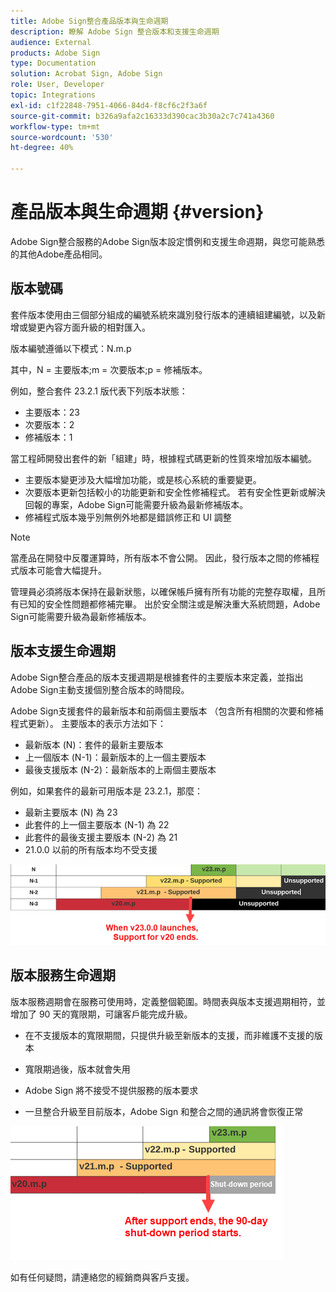 ```yaml
---
title: Adobe Sign整合產品版本與生命週期
description: 瞭解 Adobe Sign 整合版本和支援生命週期
audience: External
products: Adobe Sign
type: Documentation
solution: Acrobat Sign, Adobe Sign
role: User, Developer
topic: Integrations
exl-id: c1f22848-7951-4066-84d4-f8cf6c2f3a6f
source-git-commit: b326a9afa2c16333d390cac3b30a2c7c741a4360
workflow-type: tm+mt
source-wordcount: '530'
ht-degree: 40%

---
```


# 產品版本與生命週期 {#version}

Adobe Sign整合服務的Adobe Sign版本設定慣例和支援生命週期，與您可能熟悉的其他Adobe產品相同。

## 版本號碼

套件版本使用由三個部分組成的編號系統來識別發行版本的連續組建編號，以及新增或變更內容方面升級的相對匯入。

版本編號遵循以下模式：N.m.p

其中，N = 主要版本;m = 次要版本;p = 修補版本。

例如，整合套件 23.2.1 版代表下列版本狀態：

* 主要版本：23
* 次要版本：2
* 修補版本：1

當工程師開發出套件的新「組建」時，根據程式碼更新的性質來增加版本編號。

* 主要版本變更涉及大幅增加功能，或是核心系統的重要變更。
* 次要版本更新包括較小的功能更新和安全性修補程式。 若有安全性更新或解決回報的專案，Adobe Sign可能需要升級為最新修補版本。
* 修補程式版本幾乎別無例外地都是錯誤修正和 UI 調整

>[!NOTE]
>
>當產品在開發中反覆運算時，所有版本不會公開。 因此，發行版本之間的修補程式版本可能會大幅提升。

管理員必須將版本保持在最新狀態，以確保帳戶擁有所有功能的完整存取權，且所有已知的安全性問題都修補完畢。 出於安全關注或是解決重大系統問題，Adobe Sign可能需要升級為最新修補版本。

## 版本支援生命週期

Adobe Sign整合產品的版本支援週期是根據套件的主要版本來定義，並指出Adobe Sign主動支援個別整合版本的時間段。

Adobe Sign支援套件的最新版本和前兩個主要版本 （包含所有相關的次要和修補程式更新）。 主要版本的表示方法如下：

* 最新版本 (N)：套件的最新主要版本
* 上一個版本 (N-1)：最新版本的上一個主要版本
* 最後支援版本 (N-2)：最新版本的上兩個主要版本

例如，如果套件的最新可用版本是 23.2.1，那麼：

* 最新主要版本 (N) 為 23
* 此套件的上一個主要版本 (N-1) 為 22
* 此套件的最後支援主要版本 (N-2) 為 21
* 21.0.0 以前的所有版本均不受支援

![版本表](images/version_chart.png)

## 版本服務生命週期

版本服務週期會在服務可使用時，定義整個範圍。時間表與版本支援週期相符，並增加了 90 天的寬限期，可讓客戶能完成升級。

* 在不支援版本的寬限期間，只提供升級至新版本的支援，而非維護不支援的版本
* 寬限期過後，版本就會失用

* Adobe Sign 將不接受不提供服務的版本要求
* 一旦整合升級至目前版本，Adobe Sign 和整合之間的通訊將會恢復正常

![關閉期間](images/shutdown_period.png)

如有任何疑問，請連絡您的經銷商與客戶支援。
